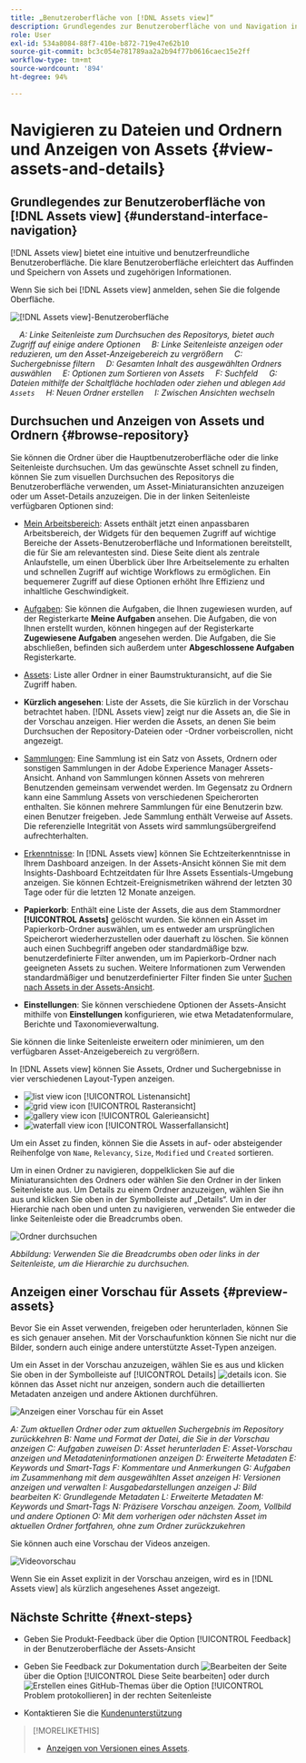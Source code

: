 ```yaml
---
title: „Benutzeroberfläche von [!DNL Assets view]“
description: Grundlegendes zur Benutzeroberfläche von und Navigation in [!DNL Assets view].
role: User
exl-id: 534a8084-88f7-410e-b872-719e47e62b10
source-git-commit: bc3c054e781789aa2a2b94f77b0616caec15e2ff
workflow-type: tm+mt
source-wordcount: '894'
ht-degree: 94%

---
```


# Navigieren zu Dateien und Ordnern und Anzeigen von Assets {#view-assets-and-details}

<!-- TBD: Give screenshots of all views with many assets. Zoom out to showcase how the thumbnails/tiles flow on the UI in different views. -->

<!-- TBD: The options in left sidebar may change. Shared with me and Shared by me are missing for now. Update this section as UI is updated. -->

## Grundlegendes zur Benutzeroberfläche von [!DNL Assets view]  {#understand-interface-navigation}

[!DNL Assets view] bietet eine intuitive und benutzerfreundliche Benutzeroberfläche. Die klare Benutzeroberfläche erleichtert das Auffinden und Speichern von Assets und zugehörigen Informationen.

Wenn Sie sich bei [!DNL Assets view] anmelden, sehen Sie die folgende Oberfläche.

![[!DNL Assets view]-Benutzeroberfläche](assets/assets-view-interface.png)

    *A: Linke Seitenleiste zum Durchsuchen des Repositorys, bietet auch Zugriff auf einige andere Optionen*
    *B: Linke Seitenleiste anzeigen oder reduzieren, um den Asset-Anzeigebereich zu vergrößern*
    *C: Suchergebnisse filtern*
    *D: Gesamten Inhalt des ausgewählten Ordners auswählen*
    *E: Optionen zum Sortieren von Assets*
    *F: Suchfeld*
    *G: Dateien mithilfe der Schaltfläche hochladen oder ziehen und ablegen `Add Assets`*
    *H: Neuen Ordner erstellen*
    *I: Zwischen Ansichten wechseln*

<!-- TBD: Need an embedded video here with narration. It has to be hosted on MPC to be embeddable. -->

## Durchsuchen und Anzeigen von Assets und Ordnern {#browse-repository}

Sie können die Ordner über die Hauptbenutzeroberfläche oder die linke Seitenleiste durchsuchen. Um das gewünschte Asset schnell zu finden, können Sie zum visuellen Durchsuchen des Repositorys die Benutzeroberfläche verwenden, um Asset-Miniaturansichten anzuzeigen oder um Asset-Details anzuzeigen. Die in der linken Seitenleiste verfügbaren Optionen sind:

* [Mein Arbeitsbereich](/help/assets/my-workspace-assets-view.md): Assets enthält jetzt einen anpassbaren Arbeitsbereich, der Widgets für den bequemen Zugriff auf wichtige Bereiche der Assets-Benutzeroberfläche und Informationen bereitstellt, die für Sie am relevantesten sind. Diese Seite dient als zentrale Anlaufstelle, um einen Überblick über Ihre Arbeitselemente zu erhalten und schnellen Zugriff auf wichtige Workflows zu ermöglichen. Ein bequemerer Zugriff auf diese Optionen erhöht Ihre Effizienz und inhaltliche Geschwindigkeit.
* [Aufgaben](/help/assets/my-workspace-assets-view.md): Sie können die Aufgaben, die Ihnen zugewiesen wurden, auf der Registerkarte **Meine Aufgaben** ansehen. Die Aufgaben, die von Ihnen erstellt wurden, können hingegen auf der Registerkarte **Zugewiesene Aufgaben** angesehen werden. Die Aufgaben, die Sie abschließen, befinden sich außerdem unter **Abgeschlossene Aufgaben** Registerkarte.
* [Assets](/help/assets/manage-organize-assets-view.md): Liste aller Ordner in einer Baumstrukturansicht, auf die Sie Zugriff haben.
* **Kürzlich angesehen**: Liste der Assets, die Sie kürzlich in der Vorschau betrachtet haben. [!DNL Assets view] zeigt nur die Assets an, die Sie in der Vorschau anzeigen. Hier werden die Assets, an denen Sie beim Durchsuchen der Repository-Dateien oder -Ordner vorbeiscrollen, nicht angezeigt.
* [Sammlungen](/help/assets/manage-collections-assets-view.md): Eine Sammlung ist ein Satz von Assets, Ordnern oder sonstigen Sammlungen in der Adobe Experience Manager Assets-Ansicht. Anhand von Sammlungen können Assets von mehreren Benutzenden gemeinsam verwendet werden. Im Gegensatz zu Ordnern kann eine Sammlung Assets von verschiedenen Speicherorten enthalten. Sie können mehrere Sammlungen für eine Benutzerin bzw. einen Benutzer freigeben. Jede Sammlung enthält Verweise auf Assets. Die referenzielle Integrität von Assets wird sammlungsübergreifend aufrechterhalten.

* [Erkenntnisse](/help/assets/manage-reports-assets-view.md#view-live-statistics): In [!DNL Assets view] können Sie Echtzeiterkenntnisse in Ihrem Dashboard anzeigen. In der Assets-Ansicht können Sie mit dem Insights-Dashboard Echtzeitdaten für Ihre Assets Essentials-Umgebung anzeigen. Sie können Echtzeit-Ereignismetriken während der letzten 30 Tage oder für die letzten 12 Monate anzeigen.
* **Papierkorb**: Enthält eine Liste der Assets, die aus dem Stammordner **[!UICONTROL Assets]** gelöscht wurden. Sie können ein Asset im Papierkorb-Ordner auswählen, um es entweder am ursprünglichen Speicherort wiederherzustellen oder dauerhaft zu löschen. Sie können auch einen Suchbegriff angeben oder standardmäßige bzw. benutzerdefinierte Filter anwenden, um im Papierkorb-Ordner nach geeigneten Assets zu suchen. Weitere Informationen zum Verwenden standardmäßiger und benutzerdefinierter Filter finden Sie unter [Suchen nach Assets in der Assets-Ansicht](/help/assets/search-assets-view.md).
* **Einstellungen**: Sie können verschiedene Optionen der Assets-Ansicht mithilfe von **Einstellungen** konfigurieren, wie etwa Metadatenformulare, Berichte und Taxonomieverwaltung.

<!-- TBD: Not sure if we want to publish these right now. CC Libs are beta as per Greg.
* **Libraries**: Access to [!DNL Adobe Creative Cloud Team] (CCT) Libraries view. This view is visible only if the user is entitled to CCT Libraries.
-->

<!-- TBD: My Work Space shows task inbox and it is not visible on AEM Cloud Demos as of now. It is the source of truth server hence not documenting My Work Space option for now.
-->

Sie können die linke Seitenleiste erweitern oder minimieren, um den verfügbaren Asset-Anzeigebereich zu vergrößern.

In [!DNL Assets view] können Sie Assets, Ordner und Suchergebnisse in vier verschiedenen Layout-Typen anzeigen.

* ![list view icon](assets/do-not-localize/list-view.png) [!UICONTROL Listenansicht]
* ![grid view icon](assets/do-not-localize/grid-view.png) [!UICONTROL Rasteransicht]
* ![gallery view icon](assets/do-not-localize/gallery-view.png) [!UICONTROL Galerieansicht]
* ![waterfall view icon](assets/do-not-localize/waterfall-view.png) [!UICONTROL Wasserfallansicht]

Um ein Asset zu finden, können Sie die Assets in auf- oder absteigender Reihenfolge von `Name`, `Relevancy`, `Size`, `Modified` und `Created` sortieren.

Um in einen Ordner zu navigieren, doppelklicken Sie auf die Miniaturansichten des Ordners oder wählen Sie den Ordner in der linken Seitenleiste aus. Um Details zu einem Ordner anzuzeigen, wählen Sie ihn aus und klicken Sie oben in der Symbolleiste auf „Details“. Um in der Hierarchie nach oben und unten zu navigieren, verwenden Sie entweder die linke Seitenleiste oder die Breadcrumbs oben.

![Ordner durchsuchen](assets/browsing-folders.png)

*Abbildung: Verwenden Sie die Breadcrumbs oben oder links in der Seitenleiste, um die Hierarchie zu durchsuchen.*

## Anzeigen einer Vorschau für Assets {#preview-assets}

Bevor Sie ein Asset verwenden, freigeben oder herunterladen, können Sie es sich genauer ansehen. Mit der Vorschaufunktion können Sie nicht nur die Bilder, sondern auch einige andere unterstützte Asset-Typen anzeigen.

Um ein Asset in der Vorschau anzuzeigen, wählen Sie es aus und klicken Sie oben in der Symbolleiste auf [!UICONTROL Details] ![details icon](assets/do-not-localize/edit-in-icon.png). Sie können das Asset nicht nur anzeigen, sondern auch die detaillierten Metadaten anzeigen und andere Aktionen durchführen.

![Anzeigen einer Vorschau für ein Asset](assets/preview-asset-2.png)

*A: Zum aktuellen Ordner oder zum aktuellen Suchergebnis im Repository zurückkehren*
*B: Name und Format der Datei, die Sie in der Vorschau anzeigen*
*C: Aufgaben zuweisen*
*D: Asset herunterladen*
*E: Asset-Vorschau anzeigen und Metadateninformationen anzeigen*
*D: Erweiterte Metadaten*
*E: Keywords und Smart-Tags*
*F: Kommentare und Anmerkungen*
*G: Aufgaben im Zusammenhang mit dem ausgewählten Asset anzeigen*
*H: Versionen anzeigen und verwalten*
*I: Ausgabedarstellungen anzeigen*
*J: Bild bearbeiten*
*K: Grundlegende Metadaten*
*L: Erweiterte Metadaten*
*M: Keywords und Smart-Tags*
*N: Präzisere Vorschau anzeigen. Zoom, Vollbild und andere Optionen*
*O: Mit dem vorherigen oder nächsten Asset im aktuellen Ordner fortfahren, ohne zum Ordner zurückzukehren*

Sie können auch eine Vorschau der Videos anzeigen.

![Videovorschau](assets/preview-video.png)

Wenn Sie ein Asset explizit in der Vorschau anzeigen, wird es in [!DNL Assets view] als kürzlich angesehenes Asset angezeigt.

<!-- TBD: Describe the options.

Explicitly previewed assets are displayed as recently viewed assets. Give screenshot of this.
Other use cases after previewing.
-->

## Nächste Schritte {#next-steps}

* Geben Sie Produkt-Feedback über die Option [!UICONTROL Feedback] in der Benutzeroberfläche der Assets-Ansicht

* Geben Sie Feedback zur Dokumentation durch ![Bearbeiten der Seite](assets/do-not-localize/edit-page.png) über die Option [!UICONTROL Diese Seite bearbeiten] oder durch ![Erstellen eines GitHub-Themas](assets/do-not-localize/github-issue.png) über die Option [!UICONTROL Problem protokollieren] in der rechten Seitenleiste

* Kontaktieren Sie die [Kundenunterstützung](https://experienceleague.adobe.com/?support-solution=General&amp;lang=de#support)

>[!MORELIKETHIS]
>
>* [Anzeigen von Versionen eines Assets](/help/assets/manage-organize-assets-view.md#view-versions).
